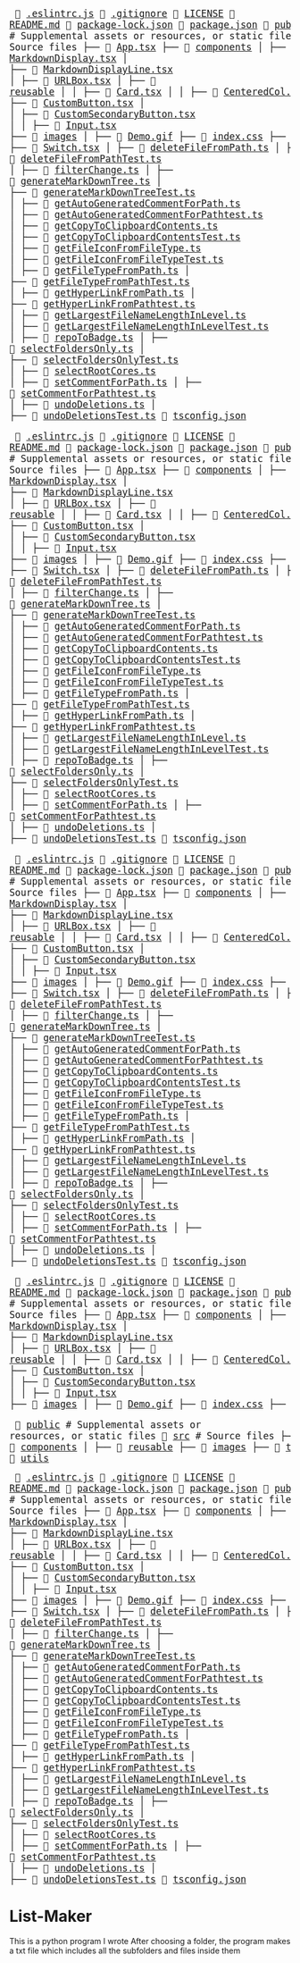 <big><pre>
📜 [.eslintrc.js](./.eslintrc.js)
📄 [.gitignore](./.gitignore)
📂 [LICENSE](./LICENSE)
📄 [README.md](./README.md)
📄 [package-lock.json](./package-lock.json)
📄 [package.json](./package.json)
📂 [public](./public)           # Supplemental assets or resources, or static files
├── 📄 [favicon.ico](./public/favicon.ico)
├── 📄 [index.html](./public/index.html)
📂 [src](./src)              # Source files
├── 📄 [App.tsx](./src/App.tsx)
├── 📂 [components](./src/components)
│   ├── 📄 [BadgesSection.tsx](./src/components/BadgesSection.tsx)
│   ├── 📄 [MarkdownDisplay.tsx](./src/components/MarkdownDisplay.tsx)
│   ├── 📄 [MarkdownDisplayLine.tsx](./src/components/MarkdownDisplayLine.tsx)
│   ├── 📄 [URLBox.tsx](./src/components/URLBox.tsx)
│   ├── 📂 [reusable](./src/components/reusable)
│   │   ├── 📄 [Card.tsx](./src/components/reusable/Card.tsx)
│   │   ├── 📄 [CenteredCol.tsx](./src/components/reusable/CenteredCol.tsx)
│   │   ├── 📄 [CustomButton.tsx](./src/components/reusable/CustomButton.tsx)
│   │   ├── 📄 [CustomSecondaryButton.tsx](./src/components/reusable/CustomSecondaryButton.tsx)
│   │   ├── 📄 [Input.tsx](./src/components/reusable/Input.tsx)
├── 📂 [images](./src/images)
│   ├── 📄 [Demo.gif](./src/images/Demo.gif)
├── 📄 [index.css](./src/index.css)
├── 📄 [index.tsx](./src/index.tsx)
├── 📜 [react-app-env.d.ts](./src/react-app-env.d.ts)
├── 📂 [tree](./src/tree)
│   ├── 📄 [constants.ts](./src/tree/constants.ts)
│   ├── 📄 [index.ts](./src/tree/index.ts)
│   ├── 📄 [types.ts](./src/tree/types.ts)
├── 📂 [utils](./src/utils)
│   ├── 📄 [SelectRootCoresTest.ts](./src/utils/SelectRootCoresTest.ts)
│   ├── 📄 [Switch.tsx](./src/utils/Switch.tsx)
│   ├── 📄 [deleteFileFromPath.ts](./src/utils/deleteFileFromPath.ts)
│   ├── 📄 [deleteFileFromPathTest.ts](./src/utils/deleteFileFromPathTest.ts)
│   ├── 📄 [filterChange.ts](./src/utils/filterChange.ts)
│   ├── 📄 [generateMarkDownTree.ts](./src/utils/generateMarkDownTree.ts)
│   ├── 📄 [generateMarkDownTreeTest.ts](./src/utils/generateMarkDownTreeTest.ts)
│   ├── 📄 [getAutoGeneratedCommentForPath.ts](./src/utils/getAutoGeneratedCommentForPath.ts)
│   ├── 📄 [getAutoGeneratedCommentForPathtest.ts](./src/utils/getAutoGeneratedCommentForPathtest.ts)
│   ├── 📄 [getCopyToClipboardContents.ts](./src/utils/getCopyToClipboardContents.ts)
│   ├── 📄 [getCopyToClipboardContentsTest.ts](./src/utils/getCopyToClipboardContentsTest.ts)
│   ├── 📄 [getFileIconFromFileType.ts](./src/utils/getFileIconFromFileType.ts)
│   ├── 📄 [getFileIconFromFileTypeTest.ts](./src/utils/getFileIconFromFileTypeTest.ts)
│   ├── 📄 [getFileTypeFromPath.ts](./src/utils/getFileTypeFromPath.ts)
│   ├── 📄 [getFileTypeFromPathTest.ts](./src/utils/getFileTypeFromPathTest.ts)
│   ├── 📄 [getHyperLinkFromPath.ts](./src/utils/getHyperLinkFromPath.ts)
│   ├── 📄 [getHyperLinkFromPathtest.ts](./src/utils/getHyperLinkFromPathtest.ts)
│   ├── 📄 [getLargestFileNameLengthInLevel.ts](./src/utils/getLargestFileNameLengthInLevel.ts)
│   ├── 📄 [getLargestFileNameLengthInLevelTest.ts](./src/utils/getLargestFileNameLengthInLevelTest.ts)
│   ├── 📄 [repoToBadge.ts](./src/utils/repoToBadge.ts)
│   ├── 📄 [selectFoldersOnly.ts](./src/utils/selectFoldersOnly.ts)
│   ├── 📄 [selectFoldersOnlyTest.ts](./src/utils/selectFoldersOnlyTest.ts)
│   ├── 📄 [selectRootCores.ts](./src/utils/selectRootCores.ts)
│   ├── 📄 [setCommentForPath.ts](./src/utils/setCommentForPath.ts)
│   ├── 📄 [setCommentForPathtest.ts](./src/utils/setCommentForPathtest.ts)
│   ├── 📄 [undoDeletions.ts](./src/utils/undoDeletions.ts)
│   ├── 📄 [undoDeletionsTest.ts](./src/utils/undoDeletionsTest.ts)
📄 [tsconfig.json](./tsconfig.json)
</pre></big>
<big><pre>
📜 [.eslintrc.js](./.eslintrc.js) 
📄 [.gitignore](./.gitignore) 
📂 [LICENSE](./LICENSE) 
📄 [README.md](./README.md) 
📄 [package-lock.json](./package-lock.json) 
📄 [package.json](./package.json) 
📂 [public](./public)            # Supplemental assets or resources, or static files
├── 📄 [favicon.ico](./public/favicon.ico) 
├── 📄 [index.html](./public/index.html) 
📂 [src](./src)               # Source files
├── 📄 [App.tsx](./src/App.tsx) 
├── 📂 [components](./src/components) 
│   ├── 📄 [BadgesSection.tsx](./src/components/BadgesSection.tsx) 
│   ├── 📄 [MarkdownDisplay.tsx](./src/components/MarkdownDisplay.tsx) 
│   ├── 📄 [MarkdownDisplayLine.tsx](./src/components/MarkdownDisplayLine.tsx) 
│   ├── 📄 [URLBox.tsx](./src/components/URLBox.tsx) 
│   ├── 📂 [reusable](./src/components/reusable) 
│   │   ├── 📄 [Card.tsx](./src/components/reusable/Card.tsx) 
│   │   ├── 📄 [CenteredCol.tsx](./src/components/reusable/CenteredCol.tsx) 
│   │   ├── 📄 [CustomButton.tsx](./src/components/reusable/CustomButton.tsx) 
│   │   ├── 📄 [CustomSecondaryButton.tsx](./src/components/reusable/CustomSecondaryButton.tsx) 
│   │   ├── 📄 [Input.tsx](./src/components/reusable/Input.tsx) 
├── 📂 [images](./src/images) 
│   ├── 📄 [Demo.gif](./src/images/Demo.gif) 
├── 📄 [index.css](./src/index.css) 
├── 📄 [index.tsx](./src/index.tsx) 
├── 📜 [react-app-env.d.ts](./src/react-app-env.d.ts) 
├── 📂 [tree](./src/tree) 
│   ├── 📄 [constants.ts](./src/tree/constants.ts) 
│   ├── 📄 [index.ts](./src/tree/index.ts) 
│   ├── 📄 [types.ts](./src/tree/types.ts) 
├── 📂 [utils](./src/utils) 
│   ├── 📄 [SelectRootCoresTest.ts](./src/utils/SelectRootCoresTest.ts) 
│   ├── 📄 [Switch.tsx](./src/utils/Switch.tsx) 
│   ├── 📄 [deleteFileFromPath.ts](./src/utils/deleteFileFromPath.ts) 
│   ├── 📄 [deleteFileFromPathTest.ts](./src/utils/deleteFileFromPathTest.ts) 
│   ├── 📄 [filterChange.ts](./src/utils/filterChange.ts) 
│   ├── 📄 [generateMarkDownTree.ts](./src/utils/generateMarkDownTree.ts) 
│   ├── 📄 [generateMarkDownTreeTest.ts](./src/utils/generateMarkDownTreeTest.ts) 
│   ├── 📄 [getAutoGeneratedCommentForPath.ts](./src/utils/getAutoGeneratedCommentForPath.ts) 
│   ├── 📄 [getAutoGeneratedCommentForPathtest.ts](./src/utils/getAutoGeneratedCommentForPathtest.ts) 
│   ├── 📄 [getCopyToClipboardContents.ts](./src/utils/getCopyToClipboardContents.ts) 
│   ├── 📄 [getCopyToClipboardContentsTest.ts](./src/utils/getCopyToClipboardContentsTest.ts) 
│   ├── 📄 [getFileIconFromFileType.ts](./src/utils/getFileIconFromFileType.ts) 
│   ├── 📄 [getFileIconFromFileTypeTest.ts](./src/utils/getFileIconFromFileTypeTest.ts) 
│   ├── 📄 [getFileTypeFromPath.ts](./src/utils/getFileTypeFromPath.ts) 
│   ├── 📄 [getFileTypeFromPathTest.ts](./src/utils/getFileTypeFromPathTest.ts) 
│   ├── 📄 [getHyperLinkFromPath.ts](./src/utils/getHyperLinkFromPath.ts) 
│   ├── 📄 [getHyperLinkFromPathtest.ts](./src/utils/getHyperLinkFromPathtest.ts) 
│   ├── 📄 [getLargestFileNameLengthInLevel.ts](./src/utils/getLargestFileNameLengthInLevel.ts) 
│   ├── 📄 [getLargestFileNameLengthInLevelTest.ts](./src/utils/getLargestFileNameLengthInLevelTest.ts) 
│   ├── 📄 [repoToBadge.ts](./src/utils/repoToBadge.ts) 
│   ├── 📄 [selectFoldersOnly.ts](./src/utils/selectFoldersOnly.ts) 
│   ├── 📄 [selectFoldersOnlyTest.ts](./src/utils/selectFoldersOnlyTest.ts) 
│   ├── 📄 [selectRootCores.ts](./src/utils/selectRootCores.ts) 
│   ├── 📄 [setCommentForPath.ts](./src/utils/setCommentForPath.ts) 
│   ├── 📄 [setCommentForPathtest.ts](./src/utils/setCommentForPathtest.ts) 
│   ├── 📄 [undoDeletions.ts](./src/utils/undoDeletions.ts) 
│   ├── 📄 [undoDeletionsTest.ts](./src/utils/undoDeletionsTest.ts) 
📄 [tsconfig.json](./tsconfig.json) 
</pre></big>
<big><pre>
📜 [.eslintrc.js](./.eslintrc.js) 
📄 [.gitignore](./.gitignore) 
📂 [LICENSE](./LICENSE) 
📄 [README.md](./README.md) 
📄 [package-lock.json](./package-lock.json) 
📄 [package.json](./package.json) 
📂 [public](./public)            # Supplemental assets or resources, or static files
├── 📄 [favicon.ico](./public/favicon.ico) 
├── 📄 [index.html](./public/index.html) 
📂 [src](./src)               # Source files
├── 📄 [App.tsx](./src/App.tsx) 
├── 📂 [components](./src/components) 
│   ├── 📄 [BadgesSection.tsx](./src/components/BadgesSection.tsx) 
│   ├── 📄 [MarkdownDisplay.tsx](./src/components/MarkdownDisplay.tsx) 
│   ├── 📄 [MarkdownDisplayLine.tsx](./src/components/MarkdownDisplayLine.tsx) 
│   ├── 📄 [URLBox.tsx](./src/components/URLBox.tsx) 
│   ├── 📂 [reusable](./src/components/reusable) 
│   │   ├── 📄 [Card.tsx](./src/components/reusable/Card.tsx) 
│   │   ├── 📄 [CenteredCol.tsx](./src/components/reusable/CenteredCol.tsx) 
│   │   ├── 📄 [CustomButton.tsx](./src/components/reusable/CustomButton.tsx) 
│   │   ├── 📄 [CustomSecondaryButton.tsx](./src/components/reusable/CustomSecondaryButton.tsx) 
│   │   ├── 📄 [Input.tsx](./src/components/reusable/Input.tsx) 
├── 📂 [images](./src/images) 
│   ├── 📄 [Demo.gif](./src/images/Demo.gif) 
├── 📄 [index.css](./src/index.css) 
├── 📄 [index.tsx](./src/index.tsx) 
├── 📜 [react-app-env.d.ts](./src/react-app-env.d.ts) 
├── 📂 [tree](./src/tree) 
│   ├── 📄 [constants.ts](./src/tree/constants.ts) 
│   ├── 📄 [index.ts](./src/tree/index.ts) 
│   ├── 📄 [types.ts](./src/tree/types.ts) 
├── 📂 [utils](./src/utils) 
│   ├── 📄 [SelectRootCoresTest.ts](./src/utils/SelectRootCoresTest.ts) 
│   ├── 📄 [Switch.tsx](./src/utils/Switch.tsx) 
│   ├── 📄 [deleteFileFromPath.ts](./src/utils/deleteFileFromPath.ts) 
│   ├── 📄 [deleteFileFromPathTest.ts](./src/utils/deleteFileFromPathTest.ts) 
│   ├── 📄 [filterChange.ts](./src/utils/filterChange.ts) 
│   ├── 📄 [generateMarkDownTree.ts](./src/utils/generateMarkDownTree.ts) 
│   ├── 📄 [generateMarkDownTreeTest.ts](./src/utils/generateMarkDownTreeTest.ts) 
│   ├── 📄 [getAutoGeneratedCommentForPath.ts](./src/utils/getAutoGeneratedCommentForPath.ts) 
│   ├── 📄 [getAutoGeneratedCommentForPathtest.ts](./src/utils/getAutoGeneratedCommentForPathtest.ts) 
│   ├── 📄 [getCopyToClipboardContents.ts](./src/utils/getCopyToClipboardContents.ts) 
│   ├── 📄 [getCopyToClipboardContentsTest.ts](./src/utils/getCopyToClipboardContentsTest.ts) 
│   ├── 📄 [getFileIconFromFileType.ts](./src/utils/getFileIconFromFileType.ts) 
│   ├── 📄 [getFileIconFromFileTypeTest.ts](./src/utils/getFileIconFromFileTypeTest.ts) 
│   ├── 📄 [getFileTypeFromPath.ts](./src/utils/getFileTypeFromPath.ts) 
│   ├── 📄 [getFileTypeFromPathTest.ts](./src/utils/getFileTypeFromPathTest.ts) 
│   ├── 📄 [getHyperLinkFromPath.ts](./src/utils/getHyperLinkFromPath.ts) 
│   ├── 📄 [getHyperLinkFromPathtest.ts](./src/utils/getHyperLinkFromPathtest.ts) 
│   ├── 📄 [getLargestFileNameLengthInLevel.ts](./src/utils/getLargestFileNameLengthInLevel.ts) 
│   ├── 📄 [getLargestFileNameLengthInLevelTest.ts](./src/utils/getLargestFileNameLengthInLevelTest.ts) 
│   ├── 📄 [repoToBadge.ts](./src/utils/repoToBadge.ts) 
│   ├── 📄 [selectFoldersOnly.ts](./src/utils/selectFoldersOnly.ts) 
│   ├── 📄 [selectFoldersOnlyTest.ts](./src/utils/selectFoldersOnlyTest.ts) 
│   ├── 📄 [selectRootCores.ts](./src/utils/selectRootCores.ts) 
│   ├── 📄 [setCommentForPath.ts](./src/utils/setCommentForPath.ts) 
│   ├── 📄 [setCommentForPathtest.ts](./src/utils/setCommentForPathtest.ts) 
│   ├── 📄 [undoDeletions.ts](./src/utils/undoDeletions.ts) 
│   ├── 📄 [undoDeletionsTest.ts](./src/utils/undoDeletionsTest.ts) 
📄 [tsconfig.json](./tsconfig.json) 
</pre></big>
<big><pre>
📜 [.eslintrc.js](./.eslintrc.js) 
📄 [.gitignore](./.gitignore) 
📂 [LICENSE](./LICENSE) 
📄 [README.md](./README.md) 
📄 [package-lock.json](./package-lock.json) 
📄 [package.json](./package.json) 
📂 [public](./public)            # Supplemental assets or resources, or static files
├── 📄 [favicon.ico](./public/favicon.ico) 
├── 📄 [index.html](./public/index.html) 
📂 [src](./src)               # Source files
├── 📄 [App.tsx](./src/App.tsx) 
├── 📂 [components](./src/components) 
│   ├── 📄 [BadgesSection.tsx](./src/components/BadgesSection.tsx) 
│   ├── 📄 [MarkdownDisplay.tsx](./src/components/MarkdownDisplay.tsx) 
│   ├── 📄 [MarkdownDisplayLine.tsx](./src/components/MarkdownDisplayLine.tsx) 
│   ├── 📄 [URLBox.tsx](./src/components/URLBox.tsx) 
│   ├── 📂 [reusable](./src/components/reusable) 
│   │   ├── 📄 [Card.tsx](./src/components/reusable/Card.tsx) 
│   │   ├── 📄 [CenteredCol.tsx](./src/components/reusable/CenteredCol.tsx) 
│   │   ├── 📄 [CustomButton.tsx](./src/components/reusable/CustomButton.tsx) 
│   │   ├── 📄 [CustomSecondaryButton.tsx](./src/components/reusable/CustomSecondaryButton.tsx) 
│   │   ├── 📄 [Input.tsx](./src/components/reusable/Input.tsx) 
├── 📂 [images](./src/images) 
│   ├── 📄 [Demo.gif](./src/images/Demo.gif) 
├── 📄 [index.css](./src/index.css) 
├── 📄 [index.tsx](./src/index.tsx) 
├── 📜 [react-app-env.d.ts](./src/react-app-env.d.ts) 
├── 📂 [tree](./src/tree) 
│   ├── 📄 [constants.ts](./src/tree/constants.ts) 
│   ├── 📄 [index.ts](./src/tree/index.ts) 
│   ├── 📄 [types.ts](./src/tree/types.ts) 
├── 📂 [utils](./src/utils) 
│   ├── 📄 [repoToBadge.ts](./src/utils/repoToBadge.ts) 
📄 [tsconfig.json](./tsconfig.json) 
</pre></big>

<big><pre>
📂 [public](./public) # Supplemental assets or resources, or static files
📂 [src](./src) # Source files
├── 📂 [components](./src/components) 
│   ├── 📂 [reusable](./src/components/reusable) 
├── 📂 [images](./src/images) 
├── 📂 [tree](./src/tree) 
├── 📂 [utils](./src/utils) 
</pre></big>

<big><pre>
📜 [.eslintrc.js](./.eslintrc.js) 
📄 [.gitignore](./.gitignore) 
📂 [LICENSE](./LICENSE) 
📄 [README.md](./README.md) 
📄 [package-lock.json](./package-lock.json) 
📄 [package.json](./package.json) 
📂 [public](./public)            # Supplemental assets or resources, or static files
├── 📄 [favicon.ico](./public/favicon.ico) 
├── 📄 [index.html](./public/index.html) 
📂 [src](./src)               # Source files
├── 📄 [App.tsx](./src/App.tsx) 
├── 📂 [components](./src/components) 
│   ├── 📄 [BadgesSection.tsx](./src/components/BadgesSection.tsx) 
│   ├── 📄 [MarkdownDisplay.tsx](./src/components/MarkdownDisplay.tsx) 
│   ├── 📄 [MarkdownDisplayLine.tsx](./src/components/MarkdownDisplayLine.tsx) 
│   ├── 📄 [URLBox.tsx](./src/components/URLBox.tsx) 
│   ├── 📂 [reusable](./src/components/reusable) 
│   │   ├── 📄 [Card.tsx](./src/components/reusable/Card.tsx) 
│   │   ├── 📄 [CenteredCol.tsx](./src/components/reusable/CenteredCol.tsx) 
│   │   ├── 📄 [CustomButton.tsx](./src/components/reusable/CustomButton.tsx) 
│   │   ├── 📄 [CustomSecondaryButton.tsx](./src/components/reusable/CustomSecondaryButton.tsx) 
│   │   ├── 📄 [Input.tsx](./src/components/reusable/Input.tsx) 
├── 📂 [images](./src/images) 
│   ├── 📄 [Demo.gif](./src/images/Demo.gif) 
├── 📄 [index.css](./src/index.css) 
├── 📄 [index.tsx](./src/index.tsx) 
├── 📜 [react-app-env.d.ts](./src/react-app-env.d.ts) 
├── 📂 [tree](./src/tree) 
│   ├── 📄 [constants.ts](./src/tree/constants.ts) 
│   ├── 📄 [index.ts](./src/tree/index.ts) 
│   ├── 📄 [types.ts](./src/tree/types.ts) 
├── 📂 [utils](./src/utils) 
│   ├── 📄 [SelectRootCoresTest.ts](./src/utils/SelectRootCoresTest.ts) 
│   ├── 📄 [Switch.tsx](./src/utils/Switch.tsx) 
│   ├── 📄 [deleteFileFromPath.ts](./src/utils/deleteFileFromPath.ts) 
│   ├── 📄 [deleteFileFromPathTest.ts](./src/utils/deleteFileFromPathTest.ts) 
│   ├── 📄 [filterChange.ts](./src/utils/filterChange.ts) 
│   ├── 📄 [generateMarkDownTree.ts](./src/utils/generateMarkDownTree.ts) 
│   ├── 📄 [generateMarkDownTreeTest.ts](./src/utils/generateMarkDownTreeTest.ts) 
│   ├── 📄 [getAutoGeneratedCommentForPath.ts](./src/utils/getAutoGeneratedCommentForPath.ts) 
│   ├── 📄 [getAutoGeneratedCommentForPathtest.ts](./src/utils/getAutoGeneratedCommentForPathtest.ts) 
│   ├── 📄 [getCopyToClipboardContents.ts](./src/utils/getCopyToClipboardContents.ts) 
│   ├── 📄 [getCopyToClipboardContentsTest.ts](./src/utils/getCopyToClipboardContentsTest.ts) 
│   ├── 📄 [getFileIconFromFileType.ts](./src/utils/getFileIconFromFileType.ts) 
│   ├── 📄 [getFileIconFromFileTypeTest.ts](./src/utils/getFileIconFromFileTypeTest.ts) 
│   ├── 📄 [getFileTypeFromPath.ts](./src/utils/getFileTypeFromPath.ts) 
│   ├── 📄 [getFileTypeFromPathTest.ts](./src/utils/getFileTypeFromPathTest.ts) 
│   ├── 📄 [getHyperLinkFromPath.ts](./src/utils/getHyperLinkFromPath.ts) 
│   ├── 📄 [getHyperLinkFromPathtest.ts](./src/utils/getHyperLinkFromPathtest.ts) 
│   ├── 📄 [getLargestFileNameLengthInLevel.ts](./src/utils/getLargestFileNameLengthInLevel.ts) 
│   ├── 📄 [getLargestFileNameLengthInLevelTest.ts](./src/utils/getLargestFileNameLengthInLevelTest.ts) 
│   ├── 📄 [repoToBadge.ts](./src/utils/repoToBadge.ts) 
│   ├── 📄 [selectFoldersOnly.ts](./src/utils/selectFoldersOnly.ts) 
│   ├── 📄 [selectFoldersOnlyTest.ts](./src/utils/selectFoldersOnlyTest.ts) 
│   ├── 📄 [selectRootCores.ts](./src/utils/selectRootCores.ts) 
│   ├── 📄 [setCommentForPath.ts](./src/utils/setCommentForPath.ts) 
│   ├── 📄 [setCommentForPathtest.ts](./src/utils/setCommentForPathtest.ts) 
│   ├── 📄 [undoDeletions.ts](./src/utils/undoDeletions.ts) 
│   ├── 📄 [undoDeletionsTest.ts](./src/utils/undoDeletionsTest.ts) 
📄 [tsconfig.json](./tsconfig.json) 
</pre></big>
# List-Maker
This is a python program I wrote
After choosing a folder, the program makes a txt file which includes all the subfolders and files inside them
